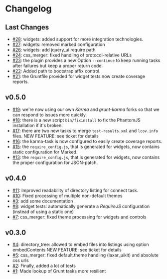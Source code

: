 # Changelog

## Last Changes

- [#28](https://github.com/LaxarJS/grunt-laxar/issues/28): widgets: added support for more integration technologies.
- [#27](https://github.com/LaxarJS/grunt-laxar/issues/27): widgets: removed marked configuration
- [#26](https://github.com/LaxarJS/grunt-laxar/issues/26): widgets: add jquery_ui require path
- [#24](https://github.com/LaxarJS/grunt-laxar/issues/24): css_merger: fixed handling of protocol-relative URLs
- [#23](https://github.com/LaxarJS/grunt-laxar/issues/23): the plugin provides a new Option `--continue` to keep running tasks after failures but keep a proper return code.
- [#22](https://github.com/LaxarJS/grunt-laxar/issues/22): Added path to bootstrap affix control.
- [#21](https://github.com/LaxarJS/grunt-laxar/issues/21): the Gruntfile provided for widget tests now create coverage reports.


## v0.5.0

- [#19](https://github.com/LaxarJS/grunt-laxar/issues/19): we're now using our own _Karma_ and _grunt-karma_ forks so that we can respond to issues more quickly.
- [#18](https://github.com/LaxarJS/grunt-laxar/issues/18): there is a new script `bin/fixinstall` to fix the PhantomJS installation if it's broken.
- [#17](https://github.com/LaxarJS/grunt-laxar/issues/17): there are two new tasks to merge `test-results.xml` and `lcov.info` files.
  NEW FEATURE: see ticket for details
- [#16](https://github.com/LaxarJS/grunt-laxar/issues/16): the karma-task is now configured to easily create coverage reports.
- [#15](https://github.com/LaxarJS/grunt-laxar/issues/15): the `require_config.js`, that is generated for widgets, now contains static configuration for Marked.
- [#13](https://github.com/LaxarJS/grunt-laxar/issues/13): the `require_config.js`, that is generated for widgets, now contains the proper configuration for JSON-patch.


## v0.4.0

- [#11](https://github.com/LaxarJS/grunt-laxar/issues/11): Improved readability of directory listing for connect task.
- [#10](https://github.com/LaxarJS/grunt-laxar/issues/10): Fixed processing of multiple non-default themes
- [#3](https://github.com/LaxarJS/grunt-laxar/issues/3): add some documentation
- [#8](https://github.com/LaxarJS/grunt-laxar/issues/8): widget tests: automatically generate a *RequireJS* configuration (instead of using a static one)
- [#7](https://github.com/LaxarJS/grunt-laxar/issues/7): css_merger: fixed theme processing for widgets and controls


## v0.3.0

- [#4](https://github.com/LaxarJS/grunt-laxar/issues/4): directory_tree: allowed to embed files into listings using option embedContents
  NEW FEATURE: see ticket for details
- [#5](https://github.com/LaxarJS/grunt-laxar/issues/5): css_merger: fixed default.theme handling (laxar_uikit) and absolute css urls
- [#2](https://github.com/LaxarJS/grunt-laxar/issues/2): Finally, added a lot of tests
- [#1](https://github.com/LaxarJS/grunt-laxar/issues/1): Made lookup of Grunt tasks more resilient
